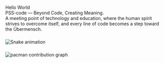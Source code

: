<p align="left">Hello World<br>PSS-code — Beyond Code, Creating Meaning.<br>A meeting point of technology and education, where the human spirit strives to overcome itself, and every line of code becomes a step toward the Übermensch.</p>

###

<img src="https://raw.githubusercontent.com/PSS-code/PSS-code/output/snake.svg" alt="Snake animation" />

###

<picture>
  <source media="(prefers-color-scheme: dark)" srcset="https://raw.githubusercontent.com/PSS-code/PSS-code/output/pacman-contribution-graph-dark.svg">
  <source media="(prefers-color-scheme: light)" srcset="https://raw.githubusercontent.com/PSS-code/PSS-code/output/pacman-contribution-graph.svg">
  <img alt="pacman contribution graph" src="https://raw.githubusercontent.com/PSS-code/PSS-code/output/pacman-contribution-graph.svg">
</picture>

###
